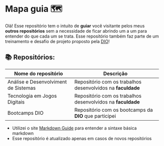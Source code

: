 # Mapa guia 🗺
Olá! Esse repositório tem o intuito de **guiar** você visitante pelos meus **outros repositórios** sem a necessidade de ficar abrindo um a um para entender do que cada um se trata.
Esse repositório também faz parte de um treinamento e desafio de projeto proposto pela [DIO](https://web.dio.me/home)!

## 📚 Repositórios:

| Nome do repositório | Descrição |
----------------------|-----------|
Análise e Desenvolviment de Sistemas | Repositório com os trabalhos desenvolvidos na **faculdade** |
Tecnologia em Jogos Digitais | Repositório com os trabalhos desenvolvidos na **faculdade** |
Bootcamps DIO | Repositório com os bootcamps da **DIO** que participei |

- Utilizei o site [Markdown Guide](https://www.markdownguide.org/basic-syntax/) para entender a sintaxe básica markdown
- Esse repositório é atualizado apenas em casos de novos repositórios
